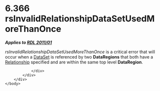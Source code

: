 <html dir="LTR" xmlns:mshelp="http://msdn.microsoft.com/mshelp" xmlns:ddue="http://ddue.schemas.microsoft.com/authoring/2003/5" xmlns:xlink="http://www.w3.org/1999/xlink" xmlns:tool="http://www.microsoft.com/tooltip">
    <head>
        <meta http-equiv="Content-Type" content="text/html; CHARSET=utf-8"></meta>
        <meta name="save" content="history"></meta>
        <title>6.366 rsInvalidRelationshipDataSetUsedMoreThanOnce</title>
        <xml>
            <mshelp:toctitle title="6.366 rsInvalidRelationshipDataSetUsedMoreThanOnce"></mshelp:toctitle>
            <mshelp:rltitle title="[MS-RDL]: rsInvalidRelationshipDataSetUsedMoreThanOnce"></mshelp:rltitle>
            <mshelp:keyword index="A" term="e78dcb61-ed9d-49e2-ad62-3d2f8db757df"></mshelp:keyword>
            <mshelp:attr name="DCSext.ContentType" value="open specification"></mshelp:attr>
            <mshelp:attr name="AssetID" value="e78dcb61-ed9d-49e2-ad62-3d2f8db757df"></mshelp:attr>
            <mshelp:attr name="TopicType" value="kbRef"></mshelp:attr>
            <mshelp:attr name="DCSext.Title" value="[MS-RDL]: rsInvalidRelationshipDataSetUsedMoreThanOnce" />
        </xml>
    </head>
    <body>
        <div id="header">
            <h1 class="heading">6.366 rsInvalidRelationshipDataSetUsedMoreThanOnce</h1>
        </div>
        <div id="mainSection">
            <div id="mainBody">
                <div id="allHistory" class="saveHistory"></div>
                <div id="sectionSection0" class="section" name="collapseableSection">
                    

<p><b><i>Applies to </i></b><a href="bf2bab1a-b608-4bcc-b718-1cc1baa9579c.htm"><b><i>RDL 2011/01</i></b></a></p>

<p><i>rsInvalidRelationshipDataSetUsedMoreThanOnce</i> is a
critical error that will occur when a <a href="a14782b0-2e2f-4305-83a3-3de3fd750b6a.htm">DataSet</a> is referenced by
two <b>DataRegions</b> that both have a <a href="6d1c77e5-1573-4ad6-8d2a-c507411ad94b.htm">Relationship</a> specified and
are within the same top level <b>DataRegion</b>.</p>


                </div>
            </div>
        </div>
    </body>
</html>